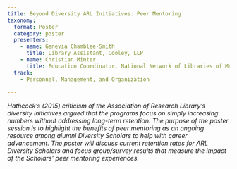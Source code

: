 ```yaml
---
title: Beyond Diversity ARL Initiatives: Peer Mentoring 
taxonomy:
  format: Poster
  category: poster
  presenters:
    - name: Genevia Chamblee-Smith
	  title: Library Assistant, Cooley, LLP
    - name: Christian Minter
	  title: Education Coordinator, National Network of Libraries of Medicine, MidContinental Region 
  track:
    - Personnel, Management, and Organization
	
---
```

_Hathcock’s (2015) criticism of the Association of Research Library’s diversity initiatives argued that the programs focus on simply increasing numbers without addressing long-term retention. The purpose of the poster session is to highlight the benefits of peer mentoring as an ongoing resource among alumni Diversity Scholars to help with career advancement. The poster will discuss current retention rates for ARL Diversity Scholars and focus group/survey results that measure the impact of the Scholars’ peer mentoring experiences._